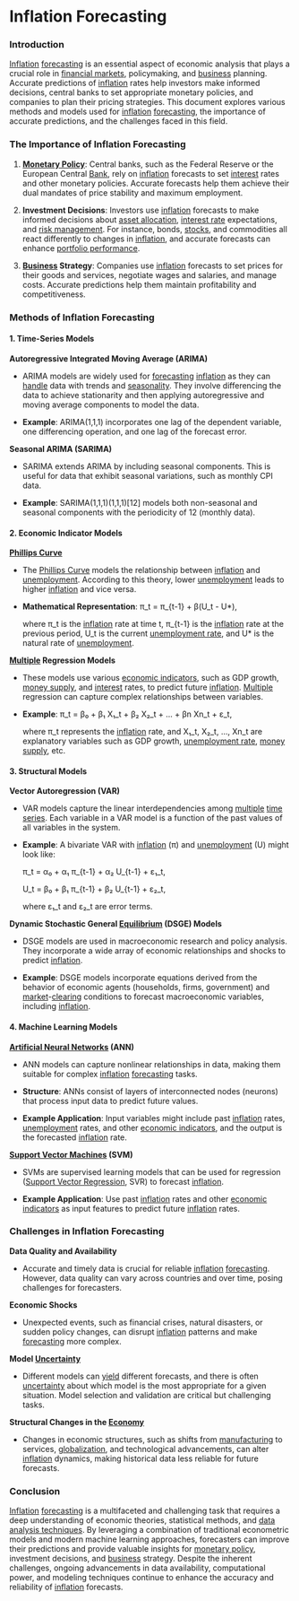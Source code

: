 # Inflation Forecasting

### Introduction

[Inflation](../i/inflation.md) [forecasting](../f/forecasting.md) is an essential aspect of economic analysis that plays a crucial role in [financial markets](../f/financial_market.md), policymaking, and [business](../b/business.md) planning. Accurate predictions of [inflation](../i/inflation.md) rates help investors make informed decisions, central banks to set appropriate monetary policies, and companies to plan their pricing strategies. This document explores various methods and models used for [inflation](../i/inflation.md) [forecasting](../f/forecasting.md), the importance of accurate predictions, and the challenges faced in this field.

### The Importance of Inflation Forecasting

1. **[Monetary Policy](../m/monetary_policy.md)**: Central banks, such as the Federal Reserve or the European Central [Bank](../b/bank.md), rely on [inflation](../i/inflation.md) forecasts to set [interest](../i/interest.md) rates and other monetary policies. Accurate forecasts help them achieve their dual mandates of price stability and maximum employment.

2. **Investment Decisions**: Investors use [inflation](../i/inflation.md) forecasts to make informed decisions about [asset allocation](../a/asset_allocation.md), [interest rate](../i/interest_rate.md) expectations, and [risk management](../r/risk_management.md). For instance, bonds, [stocks](../s/stock.md), and commodities all react differently to changes in [inflation](../i/inflation.md), and accurate forecasts can enhance [portfolio performance](../p/portfolio_performance.md).

3. **[Business](../b/business.md) Strategy**: Companies use [inflation](../i/inflation.md) forecasts to set prices for their goods and services, negotiate wages and salaries, and manage costs. Accurate predictions help them maintain profitability and competitiveness.

### Methods of Inflation Forecasting

#### 1. **Time-Series Models**

**Autoregressive Integrated Moving Average (ARIMA)**

- ARIMA models are widely used for [forecasting](../f/forecasting.md) [inflation](../i/inflation.md) as they can [handle](../h/handle.md) data with trends and [seasonality](../s/seasonality.md). They involve differencing the data to achieve stationarity and then applying autoregressive and moving average components to model the data. 

- **Example**: ARIMA(1,1,1) incorporates one lag of the dependent variable, one differencing operation, and one lag of the forecast error.

**Seasonal ARIMA (SARIMA)**

- SARIMA extends ARIMA by including seasonal components. This is useful for data that exhibit seasonal variations, such as monthly CPI data.

- **Example**: SARIMA(1,1,1)(1,1,1)[12] models both non-seasonal and seasonal components with the periodicity of 12 (monthly data).

#### 2. **Economic Indicator Models**

**[Phillips Curve](../p/phillips_curve.md)**

- The [Phillips Curve](../p/phillips_curve.md) models the relationship between [inflation](../i/inflation.md) and [unemployment](../u/unemployment.md). According to this theory, lower [unemployment](../u/unemployment.md) leads to higher [inflation](../i/inflation.md) and vice versa.

- **Mathematical Representation**: π_t = π_{t-1} + β(U_t - U*),

  where π_t is the [inflation](../i/inflation.md) rate at time t, π_{t-1} is the [inflation](../i/inflation.md) rate at the previous period, U_t is the current [unemployment rate](../u/unemployment_rate.md), and U* is the natural rate of [unemployment](../u/unemployment.md).

**[Multiple](../m/multiple.md) Regression Models**

- These models use various [economic indicators](../e/economic_indicators.md), such as GDP growth, [money supply](../m/money_supply.md), and [interest](../i/interest.md) rates, to predict future [inflation](../i/inflation.md). [Multiple](../m/multiple.md) regression can capture complex relationships between variables.

- **Example**: π_t = β₀ + β₁ X₁_t + β₂ X₂_t + ... + βn Xn_t + ε_t,

  where π_t represents the [inflation](../i/inflation.md) rate, and X₁_t, X₂_t, ..., Xn_t are explanatory variables such as GDP growth, [unemployment rate](../u/unemployment_rate.md), [money supply](../m/money_supply.md), etc.

#### 3. **Structural Models**

**Vector Autoregression (VAR)**

- VAR models capture the linear interdependencies among [multiple](../m/multiple.md) [time series](../t/time_series.md). Each variable in a VAR model is a function of the past values of all variables in the system.

- **Example**: A bivariate VAR with [inflation](../i/inflation.md) (π) and [unemployment](../u/unemployment.md) (U) might look like:

  π_t = α₀ + α₁ π_{t-1} + α₂ U_{t-1} + ε₁_t,
  
  U_t = β₀ + β₁ π_{t-1} + β₂ U_{t-1} + ε₂_t,

  where ε₁_t and ε₂_t are error terms.

**Dynamic Stochastic General [Equilibrium](../e/equilibrium.md) (DSGE) Models**

- DSGE models are used in macroeconomic research and policy analysis. They incorporate a wide array of economic relationships and shocks to predict [inflation](../i/inflation.md).

- **Example**: DSGE models incorporate equations derived from the behavior of economic agents (households, firms, government) and [market](../m/market.md)-[clearing](../c/clearing.md) conditions to forecast macroeconomic variables, including [inflation](../i/inflation.md).

#### 4. **Machine Learning Models**

**[Artificial Neural Networks](../a/artificial_neural_networks.md) (ANN)**

- ANN models can capture nonlinear relationships in data, making them suitable for complex [inflation](../i/inflation.md) [forecasting](../f/forecasting.md) tasks.

- **Structure**: ANNs consist of layers of interconnected nodes (neurons) that process input data to predict future values.

- **Example Application**: Input variables might include past [inflation](../i/inflation.md) rates, [unemployment](../u/unemployment.md) rates, and other [economic indicators](../e/economic_indicators.md), and the output is the forecasted [inflation](../i/inflation.md) rate.

**[Support Vector Machines](../s/support_vector_machines_in_trading.md) (SVM)**

- SVMs are supervised learning models that can be used for regression ([Support Vector Regression](../s/support_vector_regression.md), SVR) to forecast [inflation](../i/inflation.md).

- **Example Application**: Use past [inflation](../i/inflation.md) rates and other [economic indicators](../e/economic_indicators.md) as input features to predict future [inflation](../i/inflation.md) rates.

### Challenges in Inflation Forecasting

**Data Quality and Availability**

- Accurate and timely data is crucial for reliable [inflation](../i/inflation.md) [forecasting](../f/forecasting.md). However, data quality can vary across countries and over time, posing challenges for forecasters.

**Economic Shocks**

- Unexpected events, such as financial crises, natural disasters, or sudden policy changes, can disrupt [inflation](../i/inflation.md) patterns and make [forecasting](../f/forecasting.md) more complex.

**Model [Uncertainty](../u/uncertainty_in_trading.md)**

- Different models can [yield](../y/yield.md) different forecasts, and there is often [uncertainty](../u/uncertainty_in_trading.md) about which model is the most appropriate for a given situation. Model selection and validation are critical but challenging tasks.

**Structural Changes in the [Economy](../e/economy.md)**

- Changes in economic structures, such as shifts from [manufacturing](../m/manufacturing.md) to services, [globalization](../g/globalization.md), and technological advancements, can alter [inflation](../i/inflation.md) dynamics, making historical data less reliable for future forecasts.

### Conclusion

[Inflation](../i/inflation.md) [forecasting](../f/forecasting.md) is a multifaceted and challenging task that requires a deep understanding of economic theories, statistical methods, and [data analysis techniques](../d/data_analysis_techniques.md). By leveraging a combination of traditional econometric models and modern machine learning approaches, forecasters can improve their predictions and provide valuable insights for [monetary policy](../m/monetary_policy.md), investment decisions, and [business](../b/business.md) strategy. Despite the inherent challenges, ongoing advancements in data availability, computational power, and modeling techniques continue to enhance the accuracy and reliability of [inflation](../i/inflation.md) forecasts.
